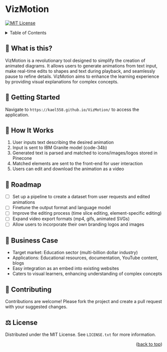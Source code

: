 # VizMotion

<a name="readme-top"></a>

[![MIT License][license-shield]][license-url]

<!-- TABLE OF CONTENTS -->
<details>
  <summary>Table of Contents</summary>
  <ol>
    <li><a href="#-what-is-this">What is this?</a></li>
    <li>
      <a href="#-getting-started">Getting Started</a>
      <ul>
        <li><a href="#-quick-install">Quick Install</a></li>
        <li><a href="#-running-the-application">Running the Application</a></li>
      </ul>
    </li>
    <li><a href="#-how-it-works">How It Works</a></li>
    <li><a href="#-roadmap">Roadmap</a></li>
    <li><a href="#-business-case">Business Case</a></li>
    <li><a href="#-contributing">Contributing</a></li>
    <li><a href="#-license">License</a></li>
  </ol>
</details>

## 🤔 What is this?
VizMotion is a revolutionary tool designed to simplify the creation of animated diagrams. It allows users to generate animations from text input, make real-time edits to shapes and text during playback, and seamlessly pause to refine details. VizMotion aims to enhance the learning experience by providing visual explanations for complex concepts.

## 📖 Getting Started 
Navigate to `https://kael558.github.io/VizMotion/` to access the application.

## 🔧 How It Works
1. User inputs text describing the desired animation
2. Input is sent to IBM Granite model (code-34b)
3. Generated text is parsed and matched to icons/images/logos stored in Pinecone
4. Matched elements are sent to the front-end for user interaction
5. Users can edit and download the animation as a video

## 📅 Roadmap
- [ ] Set up a pipeline to create a dataset from user requests and edited animations
- [ ] Finetune the output format and language model
- [ ] Improve the editing process (time slice editing, element-specific editing)
- [ ] Expand video export formats (mp4, gifs, animated SVGs)
- [ ] Allow users to incorporate their own branding logos and images

## 💼 Business Case
- Target market: Education sector (multi-billion dollar industry)
- Applications: Educational resources, documentation, YouTube content, blogs
- Easy integration as an embed into existing websites
- Caters to visual learners, enhancing understanding of complex concepts

## 🤝 Contributing
Contributions are welcome! Please fork the project and create a pull request with your suggested changes.

## ⚖️ License
Distributed under the MIT License. See `LICENSE.txt` for more information.

<p align="right">(<a href="#readme-top">back to top</a>)</p>

[license-shield]: https://img.shields.io/github/license/kael558/VizMotion.svg?style=for-the-badge
[license-url]: https://github.com/kael558/VizMotion/blob/main/LICENSE